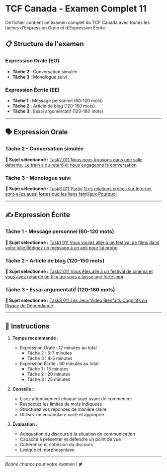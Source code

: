 # TCF Canada - Examen Complet 11

Ce fichier contient un examen complet du TCF Canada avec toutes les tâches d'Expression Orale et d'Expression Écrite.

## 📋 Structure de l'examen

### Expression Orale (EO)
- **Tâche 2** : Conversation simulée
- **Tâche 3** : Monologue suivi

### Expression Écrite (EE)  
- **Tâche 1** : Message personnel (60-120 mots)
- **Tâche 2** : Article de blog (120-150 mots)
- **Tâche 3** : Essai argumentatif (120-180 mots)

---

## 🗣️ Expression Orale

### Tâche 2 - Conversation simulée

**📄 Sujet sélectionné :** [Task2 011 Nous nous trouvons dans une salle dattente. Le train a du retard et nous engageons la conversation](tcf_canada/eo/task2/task2_011_Nous_nous_trouvons_dans_une_salle_dattente._Le_train_a_du_retard_et_nous_engageons_la_conversation.md)

### Tâche 3 - Monologue suivi

**📄 Sujet sélectionné :** [Task3 011 Partie 1Les relations créées sur Internet sont-elles aussi fortes que les liens familiaux Pourquoi](tcf_canada/eo/task3/task3_011_Partie_1Les_relations_créées_sur_Internet_sont-elles_aussi_fortes_que_les_liens_familiaux_Pourquoi.md)

---

## ✍️ Expression Écrite

### Tâche 1 - Message personnel (60-120 mots)

**📄 Sujet sélectionné :** [Task1 011 Vous voulez aller à un festival de films dans votre ville.Rédigez un message à un ami pour lui propo](tcf_canada/ee/task1/task1_011_Vous_voulez_aller_à_un_festival_de_films_dans_votre_ville.Rédigez_un_message_à_un_ami_pour_lui_propo.md)

### Tâche 2 - Article de blog (120-150 mots)

**📄 Sujet sélectionné :** [Task2 011 Vous êtes allé à un festival de cinéma et vous avez regardé un film qui vous a laissé une forte impr](tcf_canada/ee/task2/task2_011_Vous_êtes_allé_à_un_festival_de_cinéma_et_vous_avez_regardé_un_film_qui_vous_a_laissé_une_forte_impr.md)

### Tâche 3 - Essai argumentatif (120-180 mots)

**📄 Sujet sélectionné :** [Task3 011 Les Jeux Vidéo Bienfaits Cognitifs ou Risque de Dépendance](tcf_canada/ee/task3/task3_011_Les_Jeux_Vidéo_Bienfaits_Cognitifs_ou_Risque_de_Dépendance.md)

---

## 📝 Instructions

1. **Temps recommandé :**
   - Expression Orale : 12 minutes au total
     - Tâche 2 : 5-7 minutes
     - Tâche 3 : 4-5 minutes
   - Expression Écrite : 60 minutes au total
     - Tâche 1 : 15 minutes
     - Tâche 2 : 20 minutes  
     - Tâche 3 : 25 minutes

2. **Conseils :**
   - Lisez attentivement chaque sujet avant de commencer
   - Respectez les limites de mots indiquées
   - Structurez vos réponses de manière claire
   - Utilisez un vocabulaire varié et approprié

3. **Évaluation :**
   - Adéquation du discours à la situation de communication
   - Capacité à présenter et défendre un point de vue
   - Cohérence et cohésion du discours
   - Lexique et morphosyntaxe

---

*Bonne chance pour votre examen ! 🍀*
